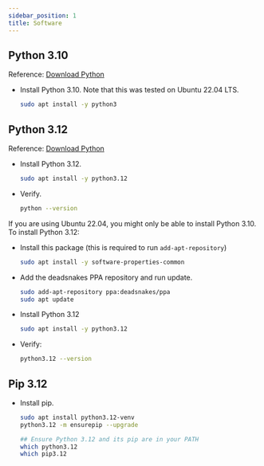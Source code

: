 ```yaml
---
sidebar_position: 1
title: Software
---
```


## Python 3.10

Reference: [Download Python](https://www.python.org/downloads/) 

- Install Python 3.10. Note that this was tested on Ubuntu 22.04 LTS.

    ```bash
    sudo apt install -y python3
    ```

## Python 3.12 

Reference: [Download Python](https://www.python.org/downloads/) 

- Install Python 3.12.

    ```bash
    sudo apt install -y python3.12
    ``` 

- Verify.

    ```bash
    python --version 
    ```

If you are using Ubuntu 22.04, you might only be able to install Python 3.10.
To install Python 3.12:

- Install this package (this is required to run `add-apt-repository`)

    ```bash
    sudo apt install -y software-properties-common
    ```

- Add the deadsnakes PPA repository and run update.

    ```bash
    sudo add-apt-repository ppa:deadsnakes/ppa
    sudo apt update
    ```
    
- Install Python 3.12

    ```bash 
    sudo apt install -y python3.12
    ```

- Verify:

    ```bash
    python3.12 --version
    ```


## Pip 3.12

- Install pip.

    ```bash
    sudo apt install python3.12-venv
    python3.12 -m ensurepip --upgrade

    ## Ensure Python 3.12 and its pip are in your PATH
    which python3.12
    which pip3.12
    ```
